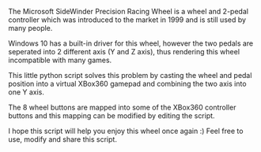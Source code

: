 The Microsoft SideWinder Precision Racing Wheel is a wheel and 2-pedal controller which
was introduced to the market in 1999 and is still used by many people. 

Windows 10 has a built-in driver for this wheel, however the two pedals are seperated into 2 different
axis (Y and Z axis), thus rendering this wheel incompatible with many games.

This little python script solves this problem by casting the wheel and pedal position into
a virtual XBox360 gamepad and combining the two axis into one Y axis.

The 8 wheel buttons are mapped into some of the XBox360 controller buttons and this mapping can 
be modified by editing the script.

I hope this script will help you enjoy this wheel once again :)
Feel free to use, modify and share this script.